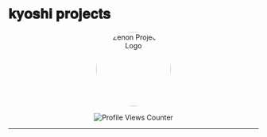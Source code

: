 # 𝐤𝐲𝐨𝐬𝐡𝐢 𝐩𝐫𝐨𝐣𝐞𝐜𝐭𝐬

<p align="center">
  <img src="https://cdn.discordapp.com/attachments/1331205297351561260/1360700490874360129/IMG_4010.jpeg?ex=67fc1295&is=67fac115&hm=cecc0c5467583783fdf8d83f30f61942079cbd3447b8b4586132e689ab302244&" alt="Zenon Projects Logo" width="150" height="150" style="border-radius:50%"/>
</p>

<p align="center">
  <img src="https://komarev.com/ghpvc/?username=YOUR_GITHUB_USERNAME&label=Profile%20Views&color=blueviolet&style=flat-square" alt="Profile Views Counter" />
</p>

---

<!-- You can add more sections below like About Me, Skills, Projects, Contact Info etc. -->

<!--
👋 Hi, I’m @zenon... (Example start)
👀 I’m interested in ...
🌱 I’m currently learning ...
💞️ I’m looking to collaborate on ...
📫 How to reach me ...
-->
